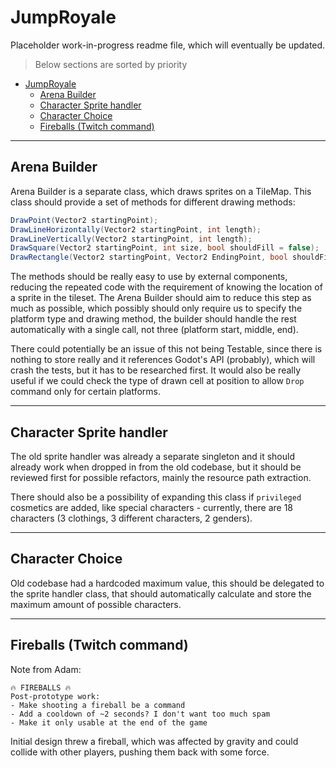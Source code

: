 # JumpRoyale

Placeholder work-in-progress readme file, which will eventually be updated.

> Below sections are sorted by priority

-   [JumpRoyale](#jumproyale)
    -   [Arena Builder](#arena-builder)
    -   [Character Sprite handler](#character-sprite-handler)
    -   [Character Choice](#character-choice)
    -   [Fireballs (Twitch command)](#fireballs-twitch-command)

---

## Arena Builder

Arena Builder is a separate class, which draws sprites on a TileMap. This class should provide a set of methods for different drawing methods:

```cs
DrawPoint(Vector2 startingPoint);
DrawLineHorizontally(Vector2 startingPoint, int length);
DrawLineVertically(Vector2 startingPoint, int length);
DrawSquare(Vector2 startingPoint, int size, bool shouldFill = false);
DrawRectangle(Vector2 startingPoint, Vector2 EndingPoint, bool shouldFill = false);
```

The methods should be really easy to use by external components, reducing the repeated code with the requirement of knowing the location of a sprite in the tileset. The Arena Builder should aim to reduce this step as much as possible, which possibly should only require us to specify the platform type and drawing method, the builder should handle the rest automatically with a single call, not three (platform start, middle, end).

There could potentially be an issue of this not being Testable, since there is nothing to store really and it references Godot's API (probably), which will crash the tests, but it has to be researched first. It would also be really useful if we could check the type of drawn cell at position to allow `Drop` command only for certain platforms.

---

## Character Sprite handler

The old sprite handler was already a separate singleton and it should already work when dropped in from the old codebase, but it should be reviewed first for possible refactors, mainly the resource path extraction.

There should also be a possibility of expanding this class if `privileged` cosmetics are added, like special characters - currently, there are 18 characters (3 clothings, 3 different characters, 2 genders).

---

## Character Choice

Old codebase had a hardcoded maximum value, this should be delegated to the sprite handler class, that should automatically calculate and store the maximum amount of possible characters.

---

## Fireballs (Twitch command)

Note from Adam:

```plaintext
🔥 FIREBALLS 🔥
Post-prototype work:
- Make shooting a fireball be a command
- Add a cooldown of ~2 seconds? I don't want too much spam
- Make it only usable at the end of the game
```

Initial design threw a fireball, which was affected by gravity and could collide with other players, pushing them back with some force.
